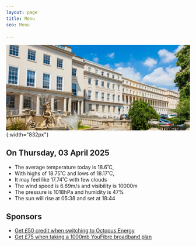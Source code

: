 ```yaml
---
layout: page
title: Menu
seo: Menu

---
```


![Logo](/images/logo.jpg){:width="832px"}

<!-- weather_marker starts -->
## On Thursday, 03 April 2025

- The average temperature today is 18.6˚C,
- With highs of 18.75˚C and lows of 18.17˚C,
- It may feel like 17.74˚C with few clouds
- The wind speed is 6.69m/s and visibility is 10000m
- The pressure is 1018hPa and humidity is 47%
- The sun will rise at 05:38 and set at 18:44

<!-- weather_marker ends -->

## Sponsors

- [Get £50 credit when switching to Octopus Energy](https://bit.ly/3oD1nnS)
- [Get £75 when taking a 1000mb YouFibre broadband plan](https://aklam.io/91zWhU?)




